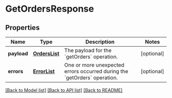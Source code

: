 # GetOrdersResponse

## Properties
Name | Type | Description | Notes
------------ | ------------- | ------------- | -------------
**payload** | [**OrdersList**](OrdersList.md) | The payload for the &#x60;getOrders&#x60; operation. | [optional] 
**errors** | [**ErrorList**](ErrorList.md) | One or more unexpected errors occurred during the &#x60;getOrders&#x60; operation. | [optional] 

[[Back to Model list]](../README.md#documentation-for-models) [[Back to API list]](../README.md#documentation-for-api-endpoints) [[Back to README]](../README.md)


